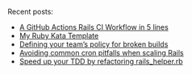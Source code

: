Recent posts:

<!--START_SECTION:feed-->
* [A GitHub Actions Rails CI Workflow in 5 lines](http:&#x2F;&#x2F;www.andywaite.com&#x2F;2022&#x2F;04&#x2F;15&#x2F;reusable-github-actions-rails-workflow.html)
* [My Ruby Kata Template](http:&#x2F;&#x2F;www.andywaite.com&#x2F;2022&#x2F;04&#x2F;09&#x2F;ruby-kata-template.html)
* [Defining your team’s policy for broken builds](http:&#x2F;&#x2F;www.andywaite.com&#x2F;2020&#x2F;03&#x2F;16&#x2F;define-your-teams-broken-build-policy.html)
* [Avoiding common cron pitfalls when scaling Rails](http:&#x2F;&#x2F;www.andywaite.com&#x2F;2020&#x2F;03&#x2F;15&#x2F;cron-scaling-rails.html)
* [Speed up your TDD by refactoring rails_helper.rb](http:&#x2F;&#x2F;www.andywaite.com&#x2F;2020&#x2F;03&#x2F;14&#x2F;tdd-rails-helper.html)
<!--END_SECTION:feed-->
